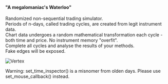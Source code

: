 #### "A megalomaniac's Waterloo"  
Randomized non-sequential trading simulator. <br />
Periods of n-days, called trading cycles, are created from legit instrument data. <br />
Chart data undergoes a random mathematical transformation each cycle - both time and price. No instrument memory "overfit". <br />
Complete all cycles and analyse the results of your methods. <br />
Fake edges will be exposed. <br />

![Vertex](https://github.com/seyeint/Vertex/assets/36778187/5b58c3e8-1165-4b44-a35d-edd2c54571e0)

Warning: set_time_inspector() is a misnomer from olden days. Please use set_mouse_callback() instead.
